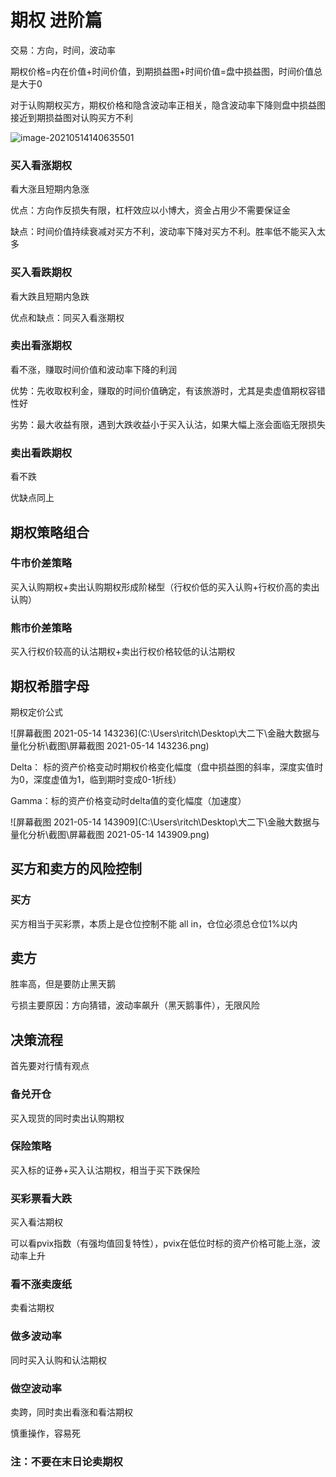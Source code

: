 # 期权 进阶篇

交易：方向，时间，波动率

期权价格=内在价值+时间价值，到期损益图+时间价值=盘中损益图，时间价值总是大于0

对于认购期权买方，期权价格和隐含波动率正相关，隐含波动率下降则盘中损益图接近到期损益图对认购买方不利

![image-20210514140635501](C:\Users\ritch\AppData\Roaming\Typora\typora-user-images\image-20210514140635501.png)

### 买入看涨期权

看大涨且短期内急涨

优点：方向作反损失有限，杠杆效应以小博大，资金占用少不需要保证金

缺点：时间价值持续衰减对买方不利，波动率下降对买方不利。胜率低不能买入太多

### 买入看跌期权

看大跌且短期内急跌

优点和缺点：同买入看涨期权

### 卖出看涨期权

看不涨，赚取时间价值和波动率下降的利润

优势：先收取权利金，赚取的时间价值确定，有该旅游时，尤其是卖虚值期权容错性好

劣势：最大收益有限，遇到大跌收益小于买入认沽，如果大幅上涨会面临无限损失

### 卖出看跌期权

看不跌

优缺点同上

## 期权策略组合

### 牛市价差策略

买入认购期权+卖出认购期权形成阶梯型（行权价低的买入认购+行权价高的卖出认购）

### 熊市价差策略

买入行权价较高的认沽期权+卖出行权价格较低的认沽期权

## 期权希腊字母

期权定价公式

![屏幕截图 2021-05-14 143236](C:\Users\ritch\Desktop\大二下\金融大数据与量化分析\截图\屏幕截图 2021-05-14 143236.png)

Delta： 标的资产价格变动时期权价格变化幅度（盘中损益图的斜率，深度实值时为0，深度虚值为1，临到期时变成0-1折线）

Gamma：标的资产价格变动时delta值的变化幅度（加速度）

![屏幕截图 2021-05-14 143909](C:\Users\ritch\Desktop\大二下\金融大数据与量化分析\截图\屏幕截图 2021-05-14 143909.png)

## 买方和卖方的风险控制

### 买方

买方相当于买彩票，本质上是仓位控制不能 all in，仓位必须总仓位1%以内

## 卖方

胜率高，但是要防止黑天鹅

亏损主要原因：方向猜错，波动率飙升（黑天鹅事件），无限风险

## 决策流程

首先要对行情有观点

### 备兑开仓

买入现货的同时卖出认购期权

### 保险策略

买入标的证券+买入认沽期权，相当于买下跌保险

### 买彩票看大跌

买入看沽期权

可以看pvix指数（有强均值回复特性），pvix在低位时标的资产价格可能上涨，波动率上升

### 看不涨卖废纸

卖看沽期权

### 做多波动率

同时买入认购和认沽期权

### 做空波动率

卖跨，同时卖出看涨和看沽期权

慎重操作，容易死

### 注：不要在末日论卖期权



